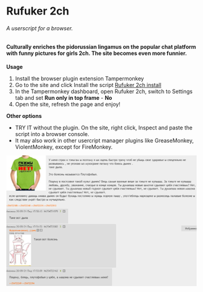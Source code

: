 # Rufuker 2ch
###### A userscript for a browser. 
#### Culturally enriches the pidorussian lingamus on the popular chat platform with funny pictures for girls 2ch. The site becomes even more funnier.


**Usage**
1. Install the browser plugin extension Tampermonkey
2. Go to the site and click Install the script [Rufuker 2ch install](https://greasyfork.org/ru/scripts/432951-rufuker-2ch)
3. In the Tampermonkey dashboard, open Rufuker 2ch, switch to Settings tab and set **Run only in top frame** - **No**
4. Open the site, refresh the page and enjoy!

**Other options**
* TRY IT without the plugin. On the site, right click, Inspect and paste the script into a browser console. 
* It may also work in other usercript manager plugins like GreaseMonkey, ViolentMonkey, except for FireMonkey. 

![Demo](/Demo-Screenshot.png)
